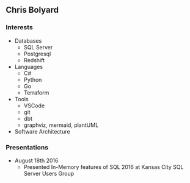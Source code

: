 ## Chris Bolyard

### Interests

- Databases
  - SQL Server
  - Postgresql
  - Redshift
- Languages  
  - C#
  - Python
  - Go
  - Terraform
- Tools
  - VSCode
  - git
  - dbt
  - graphviz, mermaid, plantUML
- Software Architecture

### Presentations

- August 18th 2016
  - Presented In-Memory features of SQL 2016 at Kansas City SQL Server Users Group
